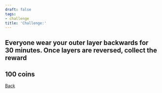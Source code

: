 ```yaml
---
draft: false
tags:
- challenge
title: 'Challenge:'
---
```

## Everyone wear your outer layer backwards for 30 minutes. Once layers are reversed, collect the reward
## 100 coins
[Back](/jetlag) 
